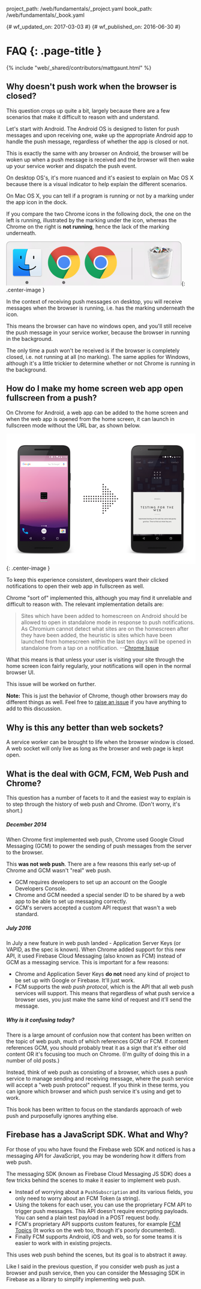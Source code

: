 project_path: /web/fundamentals/_project.yaml
book_path: /web/fundamentals/_book.yaml

{# wf_updated_on: 2017-03-03 #}
{# wf_published_on: 2016-06-30 #}

# FAQ {: .page-title }

{% include "web/_shared/contributors/mattgaunt.html" %}



## Why doesn't push work when the browser is closed?

This question crops up quite a bit, largely because there are a few scenarios that make it
difficult to reason with and understand.

Let's start with Android. The Android OS is designed to listen for push messages and upon
receiving one, wake up the appropriate Android app to handle the push message,
regardless of whether the app is closed or not.

This is exactly the same with any browser on Android, the browser will be woken
up when a push message is received and the browser will then wake up your
service worker and dispatch the push event.

On desktop OS's, it's more nuanced and it's easiest to explain on Mac OS X
because there is a visual indicator to help explain the different scenarios.

On Mac OS X, you can tell if a program is running or not by a marking
under the app icon in the dock.

If you compare the two Chrome icons in the following dock, the one on the left
is running, illustrated by the marking under the icon, whereas the Chrome
on the right is **not running**, hence the lack of the marking underneath.

![Example of OS X](./images/faq/os-x-dock.png){: .center-image }

In the context of receiving push messages on desktop, you will receive messages
when the browser is running, i.e. has the marking underneath the icon.

This means the browser can have no windows open, and you'll still receive the push message in
your service worker, because the browser in running in the background.

The only time a push won't be received is if the browser is completely closed, i.e. not running
at all (no marking). The same applies for Windows, although it's a little trickier to determine
whether or not Chrome is running in the background.

## How do I make my home screen web app open fullscreen from a push?

On Chrome for Android, a web app can be added to the home screen and when the web app is opened
from the home screen, it can launch in fullscreen mode without the URL bar, as shown below.

![Home screen Icon to Fullscreen](./images/faq/gauntface-homescreen-to-fullscreen.png){: .center-image }

To keep this experience consistent, developers want their clicked notifications to open their
web app in fullscreen as well.

Chrome "sort of" implemented this, although you may find it unreliable
and difficult to reason with. The relevant implementation details are:

> Sites which have been added to homescreen on Android should be
> allowed to open in standalone mode in response to push notifications. As
> Chromium cannot detect what sites are on the homescreen after they
> have been added, the heuristic is sites which have been launched from
> homescreen within the last ten days will be opened in standalone from
> a tap on a notification.
> --[Chrome Issue](https://bugs.chromium.org/p/chromium/issues/detail?id=541711)

What this means is that unless your user is visiting your site through the home screen icon
fairly regularly, your notifications will open in the normal browser UI.

This issue will be worked on further.

**Note:** This is just the behavior of Chrome, though other browsers may do different things as well.
Feel free to [raise an issue](https://github.com/gauntface/web-push-book/issues) if you have
anything to add to this discussion.

## Why is this any better than web sockets?

A service worker can be brought to life when the browser window is
closed. A web socket will only live as long as the browser and
web page is kept open.

## What is the deal with GCM, FCM, Web Push and Chrome?

This question has a number of facets to it and the easiest way to explain is to
step through the history of web push and Chrome. (Don't worry, it's short.)

##### December 2014
When Chrome first implemented web push, Chrome used Google Cloud Messaging (GCM)
to power the sending of push messages from the server to the browser.

This **was not web push**. There are a few reasons this early set-up of Chrome and GCM wasn't
"real" web push.

- GCM requires developers to set up an account on the Google Developers Console.
- Chrome and GCM needed a special sender ID to be shared by a web app to be able to set up
messaging correctly.
- GCM's servers accepted a custom API request that wasn't a web standard.

##### July 2016
In July a new feature in web push landed - Application Server Keys (or VAPID, as
the spec is known). When Chrome added support for this new API, it used Firebase
Cloud Messaging (also known as FCM) instead of GCM as a messaging service. This
is important for a few reasons:

- Chrome and Application Sever Keys **do not** need any kind of project to be set up with Google
or Firebase. It'll just work.
- FCM supports the *web push protocol*, which is the API that all web push services will
support. This means that regardless of what push service a browser uses, you just make the same
kind of request and it'll send the message.

##### Why is it confusing today?
There is a large amount of confusion now that content has been written on the topic of web
push, much of which references GCM or FCM. If content references GCM, you should probably treat
it as a sign that it's either old content OR it's focusing too much on Chrome. (I'm guilty of
doing this in a number of old posts.)

Instead, think of web push as consisting of a browser, which uses a push service to manage
sending and receiving message, where the push service will accept a "web push protocol"
request. If you think in these terms, you can ignore which browser and which push service it's
using and get to work.

This book has been written to focus on the standards approach of web push and
purposefully ignores anything else.

## Firebase has a JavaScript SDK. What and Why?

For those of you who have found the Firebase web SDK and noticed is has a messaging API for
JavaScript, you may be wondering how it differs from web push.

The messaging SDK (known as Firebase Cloud Messaging JS SDK) does a few tricks behind the
scenes to make it easier to implement web push.

- Instead of worrying about a `PushSubscription` and its various fields,
you only need to worry about an FCM Token (a string).
- Using the tokens for each user, you can use the proprietary FCM API to
trigger push messages. This API doesn't require encrypting payloads. You
can send a plain test payload in a POST request body.
- FCM's proprietary API supports custom features, for example
[FCM Topics](https://firebase.google.com/docs/cloud-messaging/android/topic-messaging)
(It works on the web too, though it's poorly documented).
- Finally FCM supports Android, iOS and web, so for some teams it is
easier to work with in existing projects.

This uses web push behind the scenes, but its goal is to abstract it away.

Like I said in the previous question, if you consider web push as just a browser and push
service, then you can consider the Messaging SDK in Firebase as a library to simplify
implementing web push.
